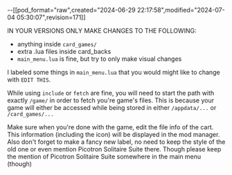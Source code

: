 --[[pod_format="raw",created="2024-06-29 22:17:58",modified="2024-07-04 05:30:07",revision=171]]

IN YOUR VERSIONS
ONLY MAKE CHANGES TO THE FOLLOWING:

- anything inside `card_games/`
- extra .lua files inside card_backs
- `main_menu.lua` is fine, but try to only make visual changes

I labeled some things in `main_menu.lua` that you would might like to change with `EDIT THIS`.

While using `include` or `fetch` are fine, you will need to start the path with exactly `/game/` in order to fetch you're game's files.
This is because your game will either be accessed while being stored in either `/appdata/...` or `/card_games/...`

Make sure when you're done with the game, edit the file info of the cart.
This information (including the icon) will be displayed in the mod manager.
Also don't forget to make a fancy new label, no need to keep the style of the old one or even mention Picotron Solitaire Suite there.
Though please keep the mention of Picotron Solitaire Suite somewhere in the main menu (though)